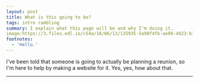 ```yaml
---
layout: post
title: What is this going to be?
tags: intro rambling
summary: I explain what this page will be and why I'm doing it.
image:https://3.files.edl.io/c54a/18/06/13/135935-5a98f4fb-ae99-4423-b139-d57e7067c78c.jpg
footnotes:
  - 'Hello.'
---
```

I've been told that someone is going to actually be planning a reunion, so I'm here to help by making a website for it. Yes, yes, how about that.


***


